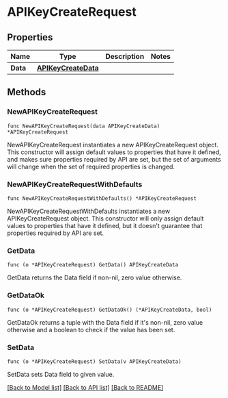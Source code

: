 # APIKeyCreateRequest

## Properties

Name | Type | Description | Notes
---- | ---- | ----------- | ------
**Data** | [**APIKeyCreateData**](APIKeyCreateData.md) |  | 

## Methods

### NewAPIKeyCreateRequest

`func NewAPIKeyCreateRequest(data APIKeyCreateData) *APIKeyCreateRequest`

NewAPIKeyCreateRequest instantiates a new APIKeyCreateRequest object.
This constructor will assign default values to properties that have it defined,
and makes sure properties required by API are set, but the set of arguments
will change when the set of required properties is changed.

### NewAPIKeyCreateRequestWithDefaults

`func NewAPIKeyCreateRequestWithDefaults() *APIKeyCreateRequest`

NewAPIKeyCreateRequestWithDefaults instantiates a new APIKeyCreateRequest object.
This constructor will only assign default values to properties that have it defined,
but it doesn't guarantee that properties required by API are set.

### GetData

`func (o *APIKeyCreateRequest) GetData() APIKeyCreateData`

GetData returns the Data field if non-nil, zero value otherwise.

### GetDataOk

`func (o *APIKeyCreateRequest) GetDataOk() (*APIKeyCreateData, bool)`

GetDataOk returns a tuple with the Data field if it's non-nil, zero value otherwise
and a boolean to check if the value has been set.

### SetData

`func (o *APIKeyCreateRequest) SetData(v APIKeyCreateData)`

SetData sets Data field to given value.



[[Back to Model list]](../README.md#documentation-for-models) [[Back to API list]](../README.md#documentation-for-api-endpoints) [[Back to README]](../README.md)


